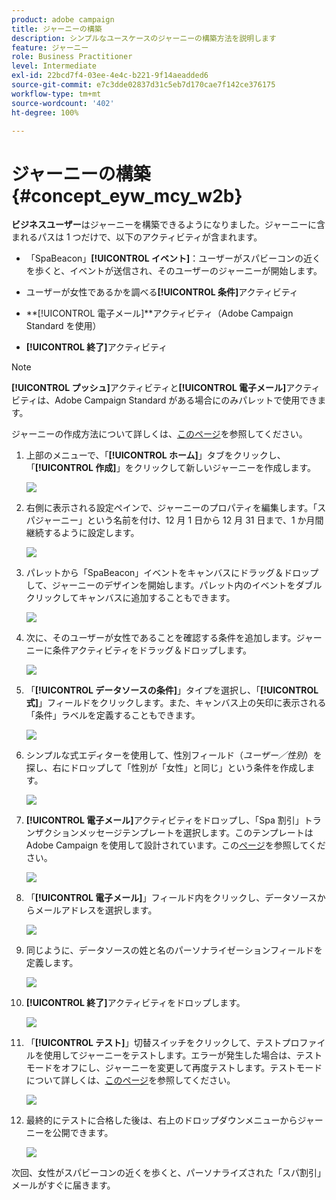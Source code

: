 ```yaml
---
product: adobe campaign
title: ジャーニーの構築
description: シンプルなユースケースのジャーニーの構築方法を説明します
feature: ジャーニー
role: Business Practitioner
level: Intermediate
exl-id: 22bcd7f4-03ee-4e4c-b221-9f14aeadded6
source-git-commit: e7c3dde02837d31c5eb7d170cae7f142ce376175
workflow-type: tm+mt
source-wordcount: '402'
ht-degree: 100%

---
```


# ジャーニーの構築{#concept_eyw_mcy_w2b}

**ビジネスユーザー**&#x200B;はジャーニーを構築できるようになりました。ジャーニーに含まれるパスは 1 つだけで、以下のアクティビティが含まれます。

* 「SpaBeacon」**[!UICONTROL イベント]**：ユーザーがスパビーコンの近くを歩くと、イベントが送信され、そのユーザーのジャーニーが開始します。
* ユーザーが女性であるかを調べる&#x200B;**[!UICONTROL 条件]**&#x200B;アクティビティ
* **[!UICONTROL 電子メール]**アクティビティ（Adobe Campaign Standard を使用）

* **[!UICONTROL 終了]**&#x200B;アクティビティ

>[!NOTE]
>
>**[!UICONTROL プッシュ]**&#x200B;アクティビティと&#x200B;**[!UICONTROL 電子メール]**&#x200B;アクティビティは、Adobe Campaign Standard がある場合にのみパレットで使用できます。

ジャーニーの作成方法について詳しくは、[このページ](../building-journeys/journey.md)を参照してください。

1. 上部のメニューで、「**[!UICONTROL ホーム]**」タブをクリックし、「**[!UICONTROL 作成]**」をクリックして新しいジャーニーを作成します。

   ![](../assets/journey31.png)

1. 右側に表示される設定ペインで、ジャーニーのプロパティを編集します。「スパジャーニー」という名前を付け、12 月 1 日から 12 月 31 日まで、1 か月間継続するように設定します。

   ![](../assets/journeyuc1_8.png)

1. パレットから「SpaBeacon」イベントをキャンバスにドラッグ＆ドロップして、ジャーニーのデザインを開始します。パレット内のイベントをダブルクリックしてキャンバスに追加することもできます。

   ![](../assets/journeyuc1_9.png)

1. 次に、そのユーザーが女性であることを確認する条件を追加します。ジャーニーに条件アクティビティをドラッグ＆ドロップします。

   ![](../assets/journeyuc1_10.png)

1. 「**[!UICONTROL データソースの条件]**」タイプを選択し、「**[!UICONTROL 式]**」フィールドをクリックします。また、キャンバス上の矢印に表示される「条件」ラベルを定義することもできます。

   ![](../assets/journeyuc1_11.png)

1. シンプルな式エディターを使用して、性別フィールド（_ユーザー／性別_）を探し、右にドロップして「性別が「女性」と同じ」という条件を作成します。

   ![](../assets/journeyuc1_12.png)

1. **[!UICONTROL 電子メール]**&#x200B;アクティビティをドロップし、「Spa 割引」トランザクションメッセージテンプレートを選択します。このテンプレートは Adobe Campaign を使用して設計されています。この[ページ]()を参照してください。

   ![](../assets/journeyuc1_13.png)

1. 「**[!UICONTROL 電子メール]**」フィールド内をクリックし、データソースからメールアドレスを選択します。


   ![](../assets/journeyuc1_14.png)

1. 同じように、データソースの姓と名のパーソナライゼーションフィールドを定義します。

   ![](../assets/journeyuc1_15.png)

1. **[!UICONTROL 終了]**&#x200B;アクティビティをドロップします。

   ![](../assets/journeyuc1_17.png)

1. 「**[!UICONTROL テスト]**」切替スイッチをクリックして、テストプロファイルを使用してジャーニーをテストします。エラーが発生した場合は、テストモードをオフにし、ジャーニーを変更して再度テストします。テストモードについて詳しくは、[このページ](../building-journeys/testing-the-journey.md)を参照してください。

   ![](../assets/journeyuc1_18bis.png)

1. 最終的にテストに合格した後は、右上のドロップダウンメニューからジャーニーを公開できます。

   ![](../assets/journeyuc1_18.png)

次回、女性がスパビーコンの近くを歩くと、パーソナライズされた「スパ割引」メールがすぐに届きます。
